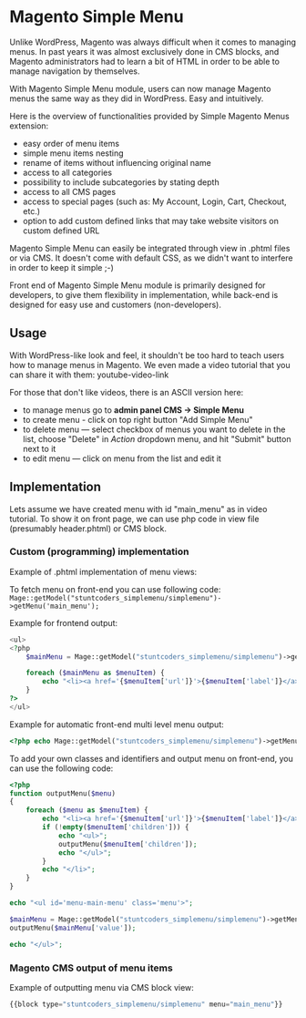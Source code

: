 # Magento Simple Menu #

Unlike WordPress, Magento was always difficult when it comes to managing menus. In past years it was almost exclusively done in CMS blocks, and Magento administrators had to learn a bit of HTML in order to be able to manage navigation by themselves.

With Magento Simple Menu module, users can now manage Magento menus the same way as they did in WordPress. Easy and intuitively.

Here is the overview of functionalities provided by Simple Magento Menus extension:
* easy order of menu items
* simple menu items nesting
* rename of items without influencing original name
* access to all categories
* possibility to include subcategories by stating depth
* access to all CMS pages
* access to special pages (such as: My Account, Login, Cart, Checkout, etc.)
* option to add custom defined links that may take website visitors on custom defined URL

Magento Simple Menu can easily be integrated through view in .phtml files or via CMS. It doesn't come with default CSS, as we didn't want to interfere in order to keep it simple ;-)

Front end of Magento Simple Menu module is primarily designed for developers, to give them flexibility in implementation, while back-end is designed for easy use and customers (non-developers).


## Usage ##

With WordPress-like look and feel, it shouldn't be too hard to teach users how to manage menus in Magento. We even made a video tutorial that you can share it with them: youtube-video-link

For those that don't like videos, there is an ASCII version here:
* to manage menus go to **admin panel CMS -> Simple Menu**
* to create menu - click on top right button "Add Simple Menu"
* to delete menu — select checkbox of menus you want to delete in the list, choose "Delete" in *Action* dropdown menu, and hit "Submit" button next to it
* to edit menu — click on menu from the list and edit it


## Implementation ##

Lets assume we have created menu with id "main_menu" as in video tutorial. To show it on front page, we can use php code in view file (presumably header.phtml) or CMS block.

### Custom (programming) implementation ###
Example of .phtml implementation of menu views:

To fetch menu on front-end you can use following code: `Mage::getModel("stuntcoders_simplemenu/simplemenu")->getMenu('main_menu');`

Example for frontend output:
```php
<ul>
<?php
	$mainMenu = Mage::getModel("stuntcoders_simplemenu/simplemenu")->getMenu('main_menu');

	foreach ($mainMenu as $menuItem) {
		echo "<li><a href='{$menuItem['url']}'>{$menuItem['label']}</a></li>";
	}
?>
</ul>
```

Example for automatic front-end multi level menu output:
```php
<?php echo Mage::getModel("stuntcoders_simplemenu/simplemenu")->getMenu('main_menu');
```

To add your own classes and identifiers and output menu on front-end, you can use the following code:
```php
<?php 
function outputMenu($menu)
{
    foreach ($menu as $menuItem) {
        echo "<li><a href='{$menuItem['url']}'>{$menuItem['label']}</a>";
        if (!empty($menuItem['children'])) {
            echo "<ul>";
            outputMenu($menuItem['children']);
            echo "</ul>";
        }
        echo "</li>";
    }
}

echo "<ul id='menu-main-menu' class='menu'>";

$mainMenu = Mage::getModel("stuntcoders_simplemenu/simplemenu")->getMenu('main_menu');;
outputMenu($mainMenu['value']);

echo "</ul>";
```

### Magento CMS output of menu items ###
Example of outputting menu via CMS block view:
```php
{{block type="stuntcoders_simplemenu/simplemenu" menu="main_menu"}}
```